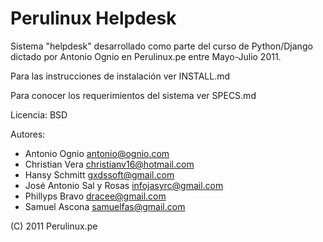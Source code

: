 Perulinux Helpdesk
==================

Sistema "helpdesk" desarrollado como parte del curso de Python/Django
dictado por Antonio Ognio en Perulinux.pe entre Mayo-Julio 2011.

Para las instrucciones de instalación ver INSTALL.md

Para conocer los requerimientos del sistema ver SPECS.md

Licencia: BSD

Autores:

* Antonio Ognio <antonio@ognio.com>
* Christian Vera <christianv16@hotmail.com>
* Hansy Schmitt <gxdssoft@gmail.com>
* José Antonio Sal y Rosas <infojasyrc@gmail.com>
* Phillyps Bravo <dracee@gmail.com>
* Samuel Ascona <samuelfas@gmail.com>

(C) 2011 Perulinux.pe 
